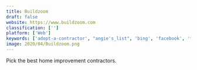```yaml
---
title: Buildzoom
draft: false 
website: https://www.buildzoom.com
classification: ['']
platform: ['Web']
keywords: ['adopt-a-contractor', "angie's_list", 'bing', 'facebook', 'flamp', 'foursquare', 'groupon', 'homeadvisor', 'painless1099', 'payable', 'service', 'thumbtack', 'tookan', 'vms_contractor_management', 'whosonlocation', 'wonolo']
image: 2020/04/Buildzoom.png
---
```

Pick the best home improvement contractors.
